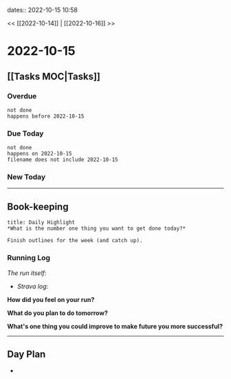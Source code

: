 dates:: 2022-10-15 10:58

<< [[2022-10-14]] | [[2022-10-16]] >>

# 2022-10-15

## [[Tasks MOC|Tasks]]
### Overdue
```tasks
not done
happens before 2022-10-15
```
### Due Today
```tasks
not done
happens on 2022-10-15
filename does not include 2022-10-15
```
### New Today

---
## Book-keeping

```ad-success
title: Daily Highlight
*What is the number one thing you want to get done today?*

Finish outlines for the week (and catch up).
```

### Running Log
*The run itself:*
- *Strava log*:

**How did you feel on your run?**

**What do you plan to do tomorrow?**

**What's one thing you could improve to make future you more successful?**

---
## Day Plan
- 